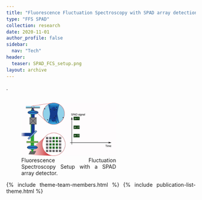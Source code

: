 ```yaml
---
title: "Fluorescence Fluctuation Spectroscopy with SPAD array detection"
type: "FFS SPAD"
collection: research
date: 2020-11-01
author_profile: false
sidebar:
  nav: "Tech"
header:
  teaser: SPAD_FCS_setup.png
layout: archive
---
```

<div style="text-align: justify">

.
<br>
<br>

<figure style="width: 50%" class="align-center">
<img src='/images/SPAD_FCS_animation.gif'>
<figcaption>Fluorescence Fluctuation Spectroscopy Setup with a SPAD array detector.</figcaption>
</figure>


{% include theme-team-members.html %}
{% include publication-list-theme.html %}

